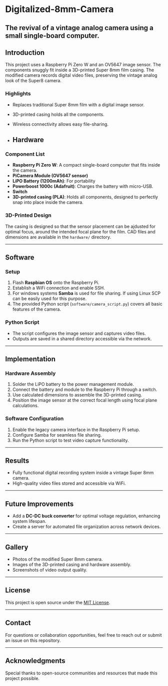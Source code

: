 # Digitalized-8mm-Camera
The revival of a vintage analog camera using a small single-board computer.
---

## **Introduction**
This project uses a Raspberry Pi Zero W and an OV5647 image sensor. The components snuggly fit inside a 3D-printed Super 8mm film casing. The modified camera records digital video files, preserving the vintage analog look of the Super8 camera.

### **Highlights**
- Replaces traditional Super 8mm film with a digital image sensor.
- 3D-printed casing holds all the components.
- Wireless connectivity allows easy file-sharing.

- ## **Hardware**

### **Component List**
- **Raspberry Pi Zero W**: A compact single-board computer that fits inside the camera.
- **PiCamera Module (OV5647 sensor)**
- **LiPO Battery (1200mAh)**: For portability
- **Powerboost 1000c (Adafruit)**: Charges the battery with micro-USB.
- **Switch**
- **3D-printed casing (PLA)**: Holds all components, designed to perfectly snap into place inside the camera.

### **3D-Printed Design**
The casing is designed so that the sensor placement can be ajdusted for optimal focus, around the intended focal plane for the film. CAD files and dimensions are available in the `hardware/` directory.

---

## **Software**

### **Setup**
1. Flash **Raspbian OS** onto the Raspberry Pi.
2. Establish a WiFi connection and enable SSH.
3. For windows systems **Samba** is used for file sharing. If using Linux SCP can be easily used for this purpose.
4. The provided Python script (`software/camera_script.py`) covers all basic features of the camera.

### **Python Script**
- The script configures the image sensor and captures video files.
- Outputs are saved in a shared directory accessible via the network.

---

## **Implementation**

### **Hardware Assembly**
1. Solder the LiPO battery to the power management module.
2. Connect the battery and module to the Raspberry Pi through a switch.
3. Use calculated dimensions to assemble the 3D-printed casing.
4. Position the image sensor at the correct focal length using focal plane calculations.

### **Software Configuration**
1. Enable the legacy camera interface in the Raspberry Pi setup.
2. Configure Samba for seamless file sharing.
3. Run the Python script to test video capture functionality.

---

## **Results**
- Fully functional digital recording system inside a vintage Super 8mm camera.
- High-quality video files stored and accessible via WiFi.

---

## **Future Improvements**
- Add a **DC-DC buck converter** for optimal voltage regulation, enhancing system lifespan.
- Create a server for automated file organization across network devices.

---

## **Gallery**
- Photos of the modified Super 8mm camera.
- Images of the 3D-printed casing and hardware assembly.
- Screenshots of video output quality.

---

## **License**
This project is open source under the [MIT License](LICENSE).

---

## **Contact**
For questions or collaboration opportunities, feel free to reach out or submit an issue on this repository.

---

## **Acknowledgments**
Special thanks to open-source communities and resources that made this project possible.

